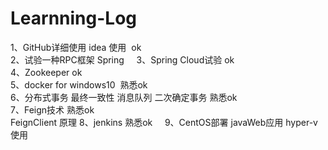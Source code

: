 # Learnning-Log
1、GitHub详细使用 idea 使用  ok  
2、试验一种RPC框架 Spring    
3、Spring Cloud试验 ok   
4、Zookeeper   ok    
5、docker for windows10  熟悉ok    
6、分布式事务 最终一致性 消息队列 二次确定事务 熟悉ok      
7、Feign技术 熟悉ok    
FeignClient 原理
8、jenkins 熟悉ok    
9、CentOS部署 javaWeb应用 hyper-v使用    
